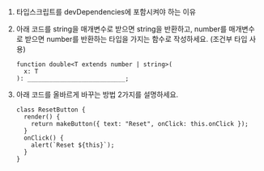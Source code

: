 1. 타입스크립트를 devDependencies에 포함시켜야 하는 이유
2. 아래 코드를 string을 매개변수로 받으면 string을 반환하고, number를 매개변수로 받으면 number를 반환하는 타입을 가지는 함수로 작성하세요. (조건부 타입 사용)

   ```tsx
   function double<T extends number | string>(
     x: T
   ): ___________________________;
   ```

3. 아래 코드를 올바르게 바꾸는 방법 2가지를 설명하세요.

   ```tsx
   class ResetButton {
     render() {
       return makeButton({ text: "Reset", onClick: this.onClick });
     }
     onClick() {
       alert(`Reset ${this}`);
     }
   }
   ```
